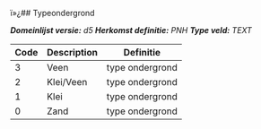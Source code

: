 ï»¿## Typeondergrond

*__Domeinlijst versie:__ d5*
*__Herkomst definitie:__ PNH*
*__Type veld:__ TEXT*

|__Code__ |__Description__ |__Definitie__	|
|	---	|	---	|   ---	| 
| 3 | Veen | type ondergrond |
| 2 | Klei/Veen | type ondergrond |
| 1 | Klei | type ondergrond |
| 0 | Zand | type ondergrond |
